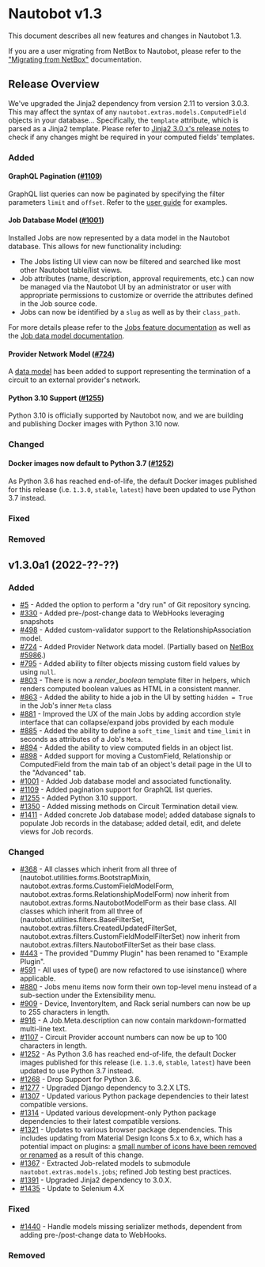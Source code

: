 # Nautobot v1.3

This document describes all new features and changes in Nautobot 1.3.

If you are a user migrating from NetBox to Nautobot, please refer to the ["Migrating from NetBox"](../installation/migrating-from-netbox.md) documentation.

## Release Overview

We've upgraded the Jinja2 dependency from version 2.11 to version 3.0.3. This may affect the syntax of any `nautobot.extras.models.ComputedField` objects in your database... Specifically, the `template` attribute, which is parsed as a Jinja2 template. Please refer to [Jinja2 3.0.x's release notes](https://jinja.palletsprojects.com/en/3.0.x/changes/) to check if any changes might be required in your computed fields' templates.
### Added

#### GraphQL Pagination ([#1109](https://github.com/nautobot/nautobot/issues/1109))

GraphQL list queries can now be paginated by specifying the filter parameters `limit` and `offset`. Refer to the [user guide](../user-guides/graphql.md#filtering-queries) for examples.

#### Job Database Model ([#1001](https://github.com/nautobot/nautobot/issues/1001))

Installed Jobs are now represented by a data model in the Nautobot database. This allows for new functionality including:

- The Jobs listing UI view can now be filtered and searched like most other Nautobot table/list views.
- Job attributes (name, description, approval requirements, etc.) can now be managed via the Nautobot UI by an administrator or user with appropriate permissions to customize or override the attributes defined in the Job source code.
- Jobs can now be identified by a `slug` as well as by their `class_path`.

For more details please refer to the [Jobs feature documentation](../additional-features/jobs.md) as well as the [Job data model documentation](../models/extras/job.md).

#### Provider Network Model ([#724](https://github.com/nautobot/nautobot/issues/724))

A [data model](../models/circuits/providernetwork.md) has been added to support representing the termination of a circuit to an external provider's network.

#### Python 3.10 Support ([#1255](https://github.com/nautobot/nautobot/pull/1255))

Python 3.10 is officially supported by Nautobot now, and we are building and publishing Docker images with Python 3.10 now.

### Changed

#### Docker images now default to Python 3.7 ([#1252](https://github.com/nautobot/nautobot/pull/1252))

As Python 3.6 has reached end-of-life, the default Docker images published for this release (i.e. `1.3.0`, `stable`, `latest`) have been updated to use Python 3.7 instead.

### Fixed

### Removed

## v1.3.0a1 (2022-??-??)

### Added

- [#5](https://github.com/nautobot/nautobot/issues/5) - Added the option to perform a "dry run" of Git repository syncing.
- [#330](https://github.com/nautobot/nautobot/issues/330) - Added pre-/post-change data to WebHooks leveraging snapshots
- [#498](https://github.com/nautobot/nautobot/issues/498) - Added custom-validator support to the RelationshipAssociation model.
- [#724](https://github.com/nautobot/nautobot/issues/724) - Added Provider Network data model. (Partially based on [NetBox #5986](https://github.com/netbox-community/netbox/issues/5986).)
- [#795](https://github.com/nautobot/nautobot/issues/795) - Added ability to filter objects missing custom field values by using `null`.
- [#803](https://github.com/nautobot/nautobot/issues/803) - There is now a *render_boolean* template filter in helpers, which renders computed boolean values as HTML in a consistent manner.
- [#863](https://github.com/nautobot/nautobot/issues/863) - Added the ability to hide a job in the UI by setting `hidden = True` in the Job's inner `Meta` class
- [#881](https://github.com/nautobot/nautobot/issues/881) - Improved the UX of the main Jobs by adding accordion style interface that can collapse/expand jobs provided by each module
- [#885](https://github.com/nautobot/nautobot/issues/885) - Added the ability to define a `soft_time_limit` and `time_limit` in seconds as attributes of a Job's `Meta`.
- [#894](https://github.com/nautobot/nautobot/issues/894) - Added the ability to view computed fields in an object list.
- [#898](https://github.com/nautobot/nautobot/issues/898) - Added support for moving a CustomField, Relationship or ComputedField from the main tab of an object's detail page in the UI to the "Advanced" tab.
- [#1001](https://github.com/nautobot/nautobot/issues/1001) - Added Job database model and associated functionality.
- [#1109](https://github.com/nautobot/nautobot/issues/1109) - Added pagination support for GraphQL list queries.
- [#1255](https://github.com/nautobot/nautobot/pull/1255) - Added Python 3.10 support.
- [#1350](https://github.com/nautobot/nautobot/issues/1350) - Added missing methods on Circuit Termination detail view.
- [#1411](https://github.com/nautobot/nautobot/pull/1411) - Added concrete Job database model; added database signals to populate Job records in the database; added detail, edit, and delete views for Job records.

### Changed

- [#368](https://github.com/nautobot/nautobot/issues/368) - All classes which inherit from all three of (nautobot.utilities.forms.BootstrapMixin, nautobot.extras.forms.CustomFieldModelForm, nautobot.extras.forms.RelationshipModelForm) now inherit from nautobot.extras.forms.NautobotModelForm as their base class. All classes which inherit from all three of (nautobot.utilities.filters.BaseFilterSet, nautobot.extras.filters.CreatedUpdatedFilterSet, nautobot.extras.filters.CustomFieldModelFilterSet) now inherit from nautobot.extras.filters.NautobotFilterSet as their base class. 
- [#443](https://github.com/nautobot/nautobot/issues/443) - The provided "Dummy Plugin" has been renamed to "Example Plugin".
- [#591](https://github.com/nautobot/nautobot/issues/591) - All uses of type() are now refactored to use isinstance() where applicable.
- [#880](https://github.com/nautobot/nautobot/issues/880) - Jobs menu items now form their own top-level menu instead of a sub-section under the Extensibility menu.
- [#909](https://github.com/nautobot/nautobot/issues/909) - Device, InventoryItem, and Rack serial numbers can now be up to 255 characters in length.
- [#916](https://github.com/nautobot/nautobot/issues/916) - A Job.Meta.description can now contain markdown-formatted multi-line text.
- [#1107](https://github.com/nautobot/nautobot/issues/1107) - Circuit Provider account numbers can now be up to 100 characters in length.
- [#1252](https://github.com/nautobot/nautobot/pull/1252) - As Python 3.6 has reached end-of-life, the default Docker images published for this release (i.e. `1.3.0`, `stable`, `latest`) have been updated to use Python 3.7 instead.
- [#1268](https://github.com/nautobot/nautobot/issues/1268) - Drop Support for Python 3.6.
- [#1277](https://github.com/nautobot/nautobot/issues/1277) - Upgraded Django dependency to 3.2.X LTS.
- [#1307](https://github.com/nautobot/nautobot/pull/1307) - Updated various Python package dependencies to their latest compatible versions.
- [#1314](https://github.com/nautobot/nautobot/pull/1314) - Updated various development-only Python package dependencies to their latest compatible versions.
- [#1321](https://github.com/nautobot/nautobot/pull/1321) - Updates to various browser package dependencies. This includes updating from Material Design Icons 5.x to 6.x, which has a potential impact on plugins: a [small number of icons have been removed or renamed](https://dev.materialdesignicons.com/upgrade#5.9.55-to-6.1.95) as a result of this change.
- [#1367](https://github.com/nautobot/nautobot/pull/1367) - Extracted Job-related models to submodule `nautobot.extras.models.jobs`; refined Job testing best practices.
- [#1391](https://github.com/nautobot/nautobot/pull/1391) - Upgraded Jinja2 dependency to 3.0.X.
- [#1435](https://github.com/nautobot/nautobot/issues/1435) - Update to Selenium 4.X

### Fixed

- [#1440](https://github.com/nautobot/nautobot/issues/1440) - Handle models missing serializer methods, dependent from adding pre-/post-change data to WebHooks.

### Removed
